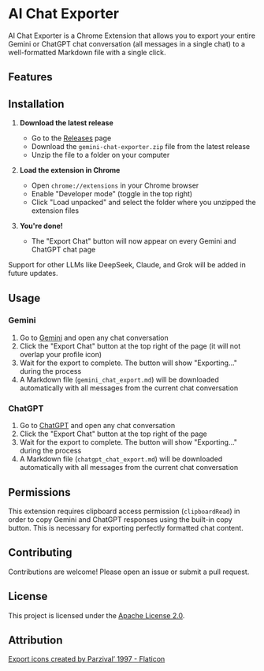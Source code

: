 
# AI Chat Exporter

AI Chat Exporter is a Chrome Extension that allows you to export your entire Gemini or ChatGPT chat conversation (all messages in a single chat) to a well-formatted Markdown file with a single click.

## Features


## Installation

1. **Download the latest release**
   - Go to the [Releases](https://github.com/amazingpaddy/gemini-chat-exporter/releases) page
   - Download the `gemini-chat-exporter.zip` file from the latest release
   - Unzip the file to a folder on your computer

2. **Load the extension in Chrome**
   - Open `chrome://extensions` in your Chrome browser
   - Enable "Developer mode" (toggle in the top right)
   - Click "Load unpacked" and select the folder where you unzipped the extension files

3. **You're done!**
   - The "Export Chat" button will now appear on every Gemini and ChatGPT chat page

Support for other LLMs like DeepSeek, Claude, and Grok will be added in future updates.
## Usage

### Gemini
1. Go to [Gemini](https://gemini.google.com/) and open any chat conversation
2. Click the "Export Chat" button at the top right of the page (it will not overlap your profile icon)
3. Wait for the export to complete. The button will show "Exporting..." during the process
4. A Markdown file (`gemini_chat_export.md`) will be downloaded automatically with all messages from the current chat conversation

### ChatGPT
1. Go to [ChatGPT](https://chatgpt.com/) and open any chat conversation
2. Click the "Export Chat" button at the top right of the page
3. Wait for the export to complete. The button will show "Exporting..." during the process
4. A Markdown file (`chatgpt_chat_export.md`) will be downloaded automatically with all messages from the current chat conversation

## Permissions

This extension requires clipboard access permission (`clipboardRead`) in order to copy Gemini and ChatGPT responses using the built-in copy button. This is necessary for exporting perfectly formatted chat content.

## Contributing

Contributions are welcome! Please open an issue or submit a pull request.

## License

This project is licensed under the [Apache License 2.0](LICENSE).

## Attribution

<a href="https://www.flaticon.com/free-icons/export" title="export icons">Export icons created by Parzival’ 1997 - Flaticon</a>